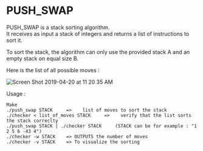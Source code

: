 # PUSH_SWAP

PUSH_SWAP is a stack sorting algorithm.  
It receives as input a stack of integers and returns a list of instructions to sort it.

To sort the stack, the algorithm can only use the provided stack A and an empty stack on equal size B.  

Here is the list of all possible moves :

![Screen Shot 2019-04-20 at 11 20 35 AM](https://user-images.githubusercontent.com/41552833/56455457-d00b7c00-635e-11e9-9895-d9682f93f56a.png)

Usage :
```
Make
./push_swap STACK     =>    list of moves to sort the stack
./checker < list_of_moves STACK     =>    verify that the list sorts the stack correclty
./push_swap STACK | ./checker STACK     (STACK can be for example : "1 2 5 6 -43 4")
./checker -w STACK    => OUTPUTS the number of moves
./checker -v STACK    => To visualize the sorting

